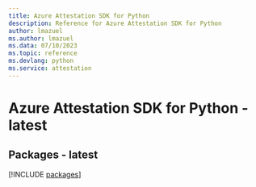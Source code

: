 ```yaml
---
title: Azure Attestation SDK for Python
description: Reference for Azure Attestation SDK for Python
author: lmazuel
ms.author: lmazuel
ms.data: 07/10/2023
ms.topic: reference
ms.devlang: python
ms.service: attestation
---
```

# Azure Attestation SDK for Python - latest
## Packages - latest
[!INCLUDE [packages](attestation-index.md)]
